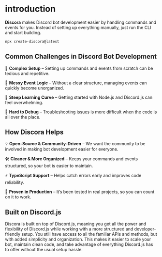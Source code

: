 
# introduction  

**Discora** makes Discord bot development easier by handling commands and events for you. Instead of setting up everything manually, just run the CLI and start building.  

```bash
npx create-discora@latest
```  

## Common Challenges in Discord Bot Development  

🚧 **Complex Setup** – Setting up commands and events from scratch can be tedious and repetitive.  

🔄 **Messy Event Logic** – Without a clear structure, managing events can quickly become unorganized.  

🧠 **Steep Learning Curve** – Getting started with Node.js and Discord.js can feel overwhelming.  

🐞 **Hard to Debug** – Troubleshooting issues is more difficult when the code is all over the place.  

## How Discora Helps  

💡 **Open-Source & Community-Driven** – We want the community to be involved in making bot development easier for everyone.  

🛠 **Cleaner & More Organized** – Keeps your commands and events structured, so your bot is easier to maintain.  

⚡ **TypeScript Support** – Helps catch errors early and improves code reliability.  

🚀 **Proven in Production** – It’s been tested in real projects, so you can count on it to work.  

## Built on Discord.js  
Discora is built on top of Discord.js, meaning you get all the power and flexibility of Discord.js while working with a more structured and developer-friendly setup. You still have access to all the familiar APIs and methods, but with added simplicity and organization. This makes it easier to scale your bot, maintain clean code, and take advantage of everything Discord.js has to offer without the usual setup hassle.


